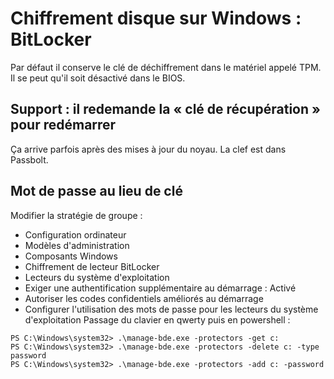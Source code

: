 # Chiffrement disque sur Windows : BitLocker

Par défaut il conserve le clé de déchiffrement dans le matériel appelé TPM. Il se peut qu'il soit désactivé dans le BIOS.

## Support : il redemande la « clé de récupération » pour redémarrer

Ça arrive parfois après des mises à jour du noyau. La clef est dans Passbolt.

## Mot de passe au lieu de clé

Modifier la stratégie de groupe :
- Configuration ordinateur
- Modèles d'administration
- Composants Windows
- Chiffrement de lecteur BitLocker
- Lecteurs du système d'exploitation
- Exiger une authentification supplémentaire au démarrage : Activé
- Autoriser les codes confidentiels améliorés au démarrage
- Configurer l'utilisation des mots de passe pour les lecteurs du système d'exploitation
Passage du clavier en qwerty puis en powershell :
```
PS C:\Windows\system32> .\manage-bde.exe -protectors -get c:
PS C:\Windows\system32> .\manage-bde.exe -protectors -delete c: -type password
PS C:\Windows\system32> .\manage-bde.exe -protectors -add c: -password
````
